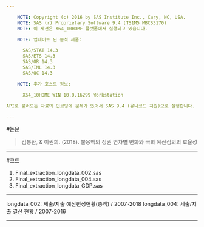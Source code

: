 ```yaml
---

    NOTE: Copyright (c) 2016 by SAS Institute Inc., Cary, NC, USA.
    NOTE: SAS (r) Proprietary Software 9.4 (TS1M5 MBCS3170)
    NOTE: 이 세션은 X64_10HOME 플랫폼에서 실행되고 있습니다.

    NOTE: 업데이트 된 분석 제품:

      SAS/STAT 14.3
      SAS/ETS 14.3
      SAS/OR 14.3
      SAS/IML 14.3
      SAS/QC 14.3

    NOTE: 추가 호스트 정보:

      X64_10HOME WIN 10.0.16299 Workstation

API로 불러오는 자료의 인코딩에 문제가 있어서 SAS 9.4 (유니코드 지원)으로 실행합니다.

---
```


#논문
> 김봉환, & 이권희. (2018). 불용액의 정권 연차별 변화와 국회 예산심의의 효율성

---

#코드
1. Final_extraction_longdata_002.sas
2. Final_extraction_longdata_004.sas
3. Final_extraction_longdata_GDP.sas

---

longdata_002: 세출/지출 예산편성현황(총액) / 2007-2018
longdata_004: 세출/지출 결산 현황 / 2007-2016

---
